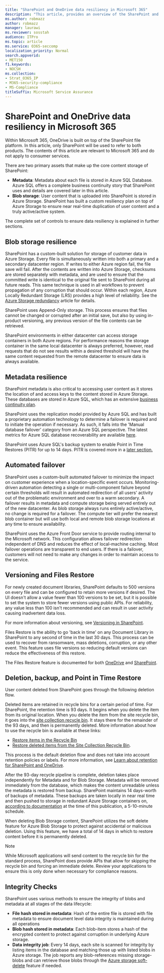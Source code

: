 ```yaml
---
title: "SharePoint and OneDrive data resiliency in Microsoft 365"
description: "This article, provides an overview of the SharePoint and OneDrive data resiliency in Microsoft 365."
ms.author: robmazz
author: robmazz
manager: laurawi
ms.reviewer: sosstah
audience: ITPro
ms.topic: article
ms.service: O365-seccomp
localization_priority: Normal
search.appverid:
- MET150
f1.keywords:
- NOCSH
ms.collection:
- Strat_O365_IP
- M365-security-compliance
- MS-Compliance
titleSuffix: Microsoft Service Assurance
---
```


# SharePoint and OneDrive data resiliency in Microsoft 365

Within Microsoft 365, OneDrive is built on top of the SharePoint file platform. In this article, only SharePoint will be used to refer to both products. The contents of this article are relevant to Microsoft 365 and do not apply to consumer services.

There are two primary assets that make up the core content storage of SharePoint:

- **Metadata**: Metadata about each file is stored in Azure SQL Database. Azure SQL offers a complete business continuity story that SharePoint uses and details are covered later in this article.
- **Blob storage**: User content that is uploaded into SharePoint is stored in Azure Storage. SharePoint has built a custom resiliency plan on top of Azure Storage to ensure near real-time duplication of user content and a truly active/active system.

The complete set of controls to ensure data resiliency is explained in further sections.

## Blob storage resilience

SharePoint has a custom-built solution for storage of customer data in Azure Storage. Every file is simultaneously written into both a primary and a secondary datacenter region. If writes to either Azure region fail, the file save will fail. After the contents are written into Azure Storage, checksums are stored separately with metadata, and are used to ensure that the committed write is identical to the original file sent to SharePoint during all future reads. This same technique is used in all workflows to prevent propagation of any corruption that should occur. Within each region, Azure Locally Redundant Storage (LRS) provides a high level of reliability. See the [Azure Storage redundancy](/azure/storage/common/storage-redundancy-lrs) article for details.

SharePoint uses Append-Only storage. This process ensures that files cannot be changed or corrupted after an initial save, but also by using in-product versioning, any previous version of the file contents can be retrieved.

SharePoint environments in either datacenter can access storage containers in both Azure regions. For performance reasons the storage container in the same local datacenter is always preferred, however, read requests that do not see results within a desired threshold will have the same content requested from the remote datacenter to ensure data is always available.

## Metadata resilience

SharePoint metadata is also critical to accessing user content as it stores the location of and access keys to the content stored in Azure Storage. These databases are stored in Azure SQL, which has an extensive [business continuity plan](/azure/sql-database/sql-database-business-continuity).

SharePoint uses the replication model provided by Azure SQL and has built a proprietary automation technology to determine a failover is required and to initiate the operation if necessary. As such, it falls into the 'Manual database failover' category from an Azure SQL perspective. The latest metrics for Azure SQL database recoverability are available [here](/azure/azure-sql/database/business-continuity-high-availability-disaster-recover-hadr-overview#recover-a-database-to-the-existing-server).

SharePoint uses Azure SQL's backup system to enable Point in Time Restores (PITR) for up to 14 days. PITR is covered more in a [later section.](#deletion-backup-and-point-in-time-restore)

## Automated failover

SharePoint uses a custom-built automated failover to minimize the impact on customer experience when a location-specific event occurs. Monitoring-driven automation detecting a single or multi-component failure beyond certain thresholds will result in automated redirection of all users' activity out of the problematic environment and over to a warm secondary. A failover results in metadata and compute storage being served entirely out of the new datacenter. As blob storage always runs entirely active/active, no change is required for a failover. The compute tier will prefer the nearest blob container but will use both local and remote blob storage locations at any time to ensure availability.

SharePoint uses the Azure Front Door service to provide routing internal to the Microsoft network. This configuration allows failover redirection independent of DNS and reduces the effect of local-machine caching. Most failover operations are transparent to end users. If there is a failover, customers will not need to make any changes in order to maintain access to the service.

## Versioning and Files Restore

For newly created document libraries, SharePoint defaults to 500 versions on every file and can be configured to retain more versions if desired. The UI doesn't allow a value fewer than 100 versions to be set, but it is possible to set the system to store fewer versions using public APIs. For reliability, any value less than 100 isn't recommended and can result in user activity causing inadvertent data loss.

For more information about versioning, see [Versioning in SharePoint](/microsoft-365/community/versioning-basics-best-practices).

Files Restore is the ability to go 'back in time' on any Document Library in SharePoint to any second of time in the last 30 days. This process can be used to recover from ransomware, mass deletions, corruption, or any other event. This feature uses file versions so reducing default versions can reduce the effectiveness of this restore.

The Files Restore feature is documented for both [OneDrive](https://support.office.com/article/restore-your-onedrive-fa231298-759d-41cf-bcd0-25ac53eb8a15) and [SharePoint](https://support.office.com/article/Restore-a-document-library-317791c3-8bd0-4dfd-8254-3ca90883d39a).

## Deletion, backup, and Point in Time Restore

User content deleted from SharePoint goes through the following deletion flow.

Deleted items are retained in recycle bins for a certain period of time. For SharePoint, the retention time is 93 days. It begins when you delete the item from its original location. When you delete the item from the site recycle bin, it goes into the [site collection recycle bin](https://support.office.com/article/restore-deleted-items-from-the-site-collection-recycle-bin-5fa924ee-16d7-487b-9a0a-021b9062d14b). It stays there for the remainder of the 93 days, and then is permanently deleted. More information about how to use the recycle bin is available at these links:

- [Restore items in the Recycle Bin](https://support.office.com/article/Restore-items-in-the-Recycle-Bin-of-a-SharePoint-site-6df466b6-55f2-4898-8d6e-c0dff851a0be)
- [Restore deleted items from the Site Collection Recycle Bin](https://support.office.com/article/Restore-deleted-items-from-the-site-collection-recycle-bin-5fa924ee-16d7-487b-9a0a-021b9062d14b).

This process is the default deletion flow and does not take into account retention policies or labels. For more information, see [Learn about retention for SharePoint and OneDrive](/microsoft-365/compliance/retention-policies-sharepoint).

After the 93-day recycle pipeline is complete, deletion takes place independently for Metadata and for Blob Storage. Metadata will be removed immediately from the database, which makes the content unreadable unless the metadata is restored from backup. SharePoint maintains 14 days-worth of backups of metadata. These backups are taken locally in near real time and then pushed to storage in redundant Azure Storage containers on, [according to documentation](/azure/sql-database/sql-database-automated-backups) at the time of this publication, a 5-10-minute schedule.

When deleting Blob Storage content, SharePoint utilizes the soft delete feature for Azure Blob Storage to protect against accidental or malicious deletion. Using this feature, we have a total of 14 days in which to restore content before it is permanently deleted.

>[!Note]
>While Microsoft applications will send content to the recycle bin for the standard process, SharePoint does provide APIs that allow for skipping the recycle bin and forcing an immediate delete. Review your applications to ensure this is only done when necessary for compliance reasons.

## Integrity Checks

SharePoint uses various methods to ensure the integrity of blobs and metadata at all stages of the data lifecycle:

- **File hash stored in metadata**: Hash of the entire file is stored with file metadata to ensure document level data integrity is maintained during all operations
- **Blob hash stored in metadata**: Each blob-item stores a hash of the encrypted content to protect against corruption in underlying Azure storage.
- **Data integrity job**: Every 14 days, each site is scanned for integrity by listing items in the database and matching those up with listed blobs in Azure storage. The job reports any blob-references missing storage-blobs and can retrieve those blobs through the [Azure storage soft-delete](/azure/storage/blobs/soft-delete-blob-overview) feature if needed.
